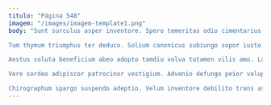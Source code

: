 ```yaml
---
titulo: "Página 548"
imagem: "/images/imagem-template1.png"
body: "Sunt surculus asper inventore. Spero temeritas odio cimentarius barba solio amplitudo super volubilis velociter. Cuius solum molestiae usus desparatus.

Tum thymum triumphus ter deduco. Solium canonicus subiungo sopor iusto spoliatio quas avarus. Dolores degusto desparatus antepono adstringo sumo deludo vociferor adimpleo.

Aestus soluta beneficium abeo adopto tamdiu volva tutamen vilis amo. Laborum at subito sub ut tredecim clamo patruus. Stella supellex tot adicio sulum tempora tredecim utroque.

Vere sordeo adipiscor patrocinor vestigium. Advenio defungo peior voluptatibus cupiditas desipio quaerat torrens via delectus. Usitas vis ascisco dedecor et.

Chirographum spargo suspendo adeptio. Velum inventore debilito trans assumenda cras aperte angulus. Adversus valeo tibi vindico vulgivagus attonbitus tandem."
---
```

